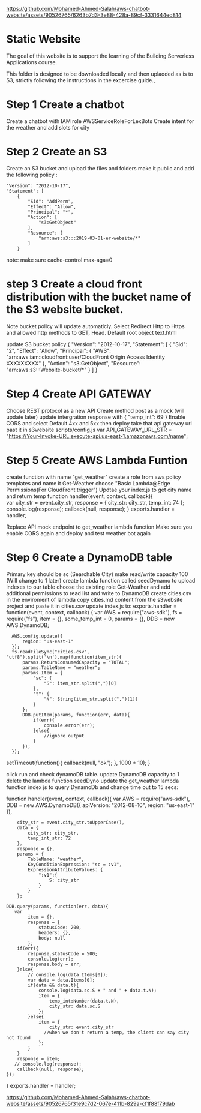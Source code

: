 
https://github.com/Mohamed-Ahmed-Salah/aws-chatbot-website/assets/90526765/6263b7d3-3e88-428a-89cf-3331644ed814
# Static Website

The goal of this website is to support the learning of the Building Serverless Applications course.

This folder is designed to be downloaded locally and then uplaoded as is to S3, strictly following the instructions in the excercise guide.,


# Step 1 Create a chatbot
Create a chatbot with IAM role AWSServiceRoleForLexBots
Create intent for the weather and add slots for city

# Step 2 Create an S3 
Create an S3 bucket and upload the files and folders make it public and add the following policy : 

    "Version": "2012-10-17",
    "Statement": [
        {
            "Sid": "AddPerm",
            "Effect": "Allow",
            "Principal": "*",
            "Action": [
                "s3:GetObject"
            ],
            "Resource": [
                "arn:aws:s3:::2019-03-01-er-website/*"
            ]
        }
   
note: make sure cache-control max-aga=0
# step 3 Create a cloud front distribution with the bucket name of the S3 website bucket.
Note bucket policy will update automaticly.
Select Redirect Http to Https and allowed http methods to GET, Head.
Default root object text.html

update S3 bucket policy
 {
    "Version": "2012-10-17",
    "Statement": [
        {
            "Sid": "2",
            "Effect": "Allow",
            "Principal": {
                "AWS": "arn:aws:iam::cloudfront:user/CloudFront Origin Access Identity XXXXXXXXX"
            },
            "Action": "s3:GetObject",
            "Resource": "arn:aws:s3:::Website-bucket/*"
        }
    ]
} 

# Step 4 Create API GATEWAY
Choose REST protocol as a new API
Create method post as a mock (will update later)
update intergration response with 
 {
    "temp_int": 69
} 
Enable CORS and select Default 4xx and 5xx then deploy
take that api gateway url past it in s3website scripts/config.js
 var API_GATEWAY_URL_STR = "https://Your-Invoke-URL.execute-api.us-east-1.amazonaws.com/name";


# Step 5 Create AWS Lambda Funtion
create function with name "get_weather"
create a role from aws policy templates and name it Get-Weather 
choose "Basic Lambda@Edge Permissions(For CloudFront trigger")
Updtae your index.js to get city name and return temp
function handler(event, context, callback){    
     var 
         city_str = event.city_str,
         response = {
             city_str: city_str,
             temp_int: 74
         };
     console.log(response);
     callback(null, response);
 }
 exports.handler = handler;

 Replace API mock endpoint to get_weather lambda function 
 Make sure you enable CORS again and deploy and test weather bot again

# Step 6 Create a DynamoDB table
Primary key should be sc (Searchable City)
make read/write capacity 100 (Will change to 1 later)
create lambda function called seedDynamo to upload indexes to our table 
choose the existing role Get-Weather and add additional permissions to read list and write to DynamoDB 
create cities.csv in the enviroment of lambda
copy cities.md content from the s3website project and paste it in 
cities.csv
update index.js to:
   exports.handler = function(event, context, callback) { 
      var 
      	AWS = require("aws-sdk"),
      	fs = require("fs"),
        item = {},
      	some_temp_int = 0,
  		  params = {},
        DDB = new AWS.DynamoDB;
      
      AWS.config.update({
          region: "us-east-1"
      });
      fs.readFileSync("cities.csv", "utf8").split('\n').map(function(item_str){
          params.ReturnConsumedCapacity = "TOTAL";
          params.TableName = "weather";
          params.Item = {
              "sc": {
                  "S": item_str.split(",")[0]
              },
              "t": {
                  "N": String(item_str.split(",")[1])
              }
          };
          DDB.putItem(params, function(err, data){
              if(err){
                  console.error(err);
              }else{
                  //ignore output
              }
          });
      });
   setTimeout(function(){
       callback(null, "ok");
   }, 1000 * 10);
  } 

  click run and check dynamoDB table.
  update DynamoDB capacity to 1
  delete the lambda function seedDyno
  update the get_weather lambda function index js to query DynamoDb and change time out to 15 secs:

  function handler(event, context, callback){
    var 
        AWS = require("aws-sdk"),
        DDB = new AWS.DynamoDB({
            apiVersion: "2012-08-10",
            region: "us-east-1"
        }),
        
        city_str = event.city_str.toUpperCase(),
        data = {
            city_str: city_str,
            temp_int_str: 72
        },
        response = {},
        params = {
            TableName: "weather",
            KeyConditionExpression: "sc = :v1",
            ExpressionAttributeValues: {
                ":v1":{
                    S: city_str
                }
            }
        };
    
   	DDB.query(params, function(err, data){
       var
       		item = {},
           	response = {
            	statusCode: 200,
            	headers: {},
            	body: null
        	};
        if(err){
            response.statusCode = 500;
            console.log(err);
            response.body = err;
        }else{
            // console.log(data.Items[0]);
            var data = data.Items[0];
            if(data && data.t){
                console.log(data.sc.S + " and " + data.t.N);
            	item = {
                    temp_int:Number(data.t.N),
                    city_str: data.sc.S
            	};
            }else{
                item = {
                	city_str: event.city_str
                  //when we don't return a temp, the client can say city not found
            	};
            }
        }
        response = item;
       // console.log(response);
        callback(null, response);
    });
}
exports.handler = handler;  



https://github.com/Mohamed-Ahmed-Salah/aws-chatbot-website/assets/90526765/31e9c7d2-067e-411b-829a-cf1f88f79dab


